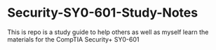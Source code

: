 # Security-SY0-601-Study-Notes
This is repo is a study guide to help others as well as myself learn the materials for the CompTIA Security+ SY0-601

